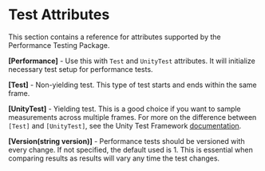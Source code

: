 # Test Attributes

This section contains a reference for attributes supported by the Performance Testing Package.

**[Performance]** - Use this with  `Test` and `UnityTest` attributes. It will initialize necessary test setup for performance tests.

**[Test]** -  Non-yielding test. This type of test starts and ends within the same frame.

**[UnityTest]** - Yielding test. This is a good choice if you want to sample measurements across multiple frames. For more on the difference between `[Test]` and `[UnityTest]`, see the Unity Test Framework [documentation](https://docs.unity3d.com/Packages/com.unity.test-framework@1.1/manual/reference-attribute-unitytest.html).

**[Version(string version)]** - Performance tests should be versioned with every change. If not specified, the default used is 1. This is essential when comparing results as results will vary any time the test changes.
